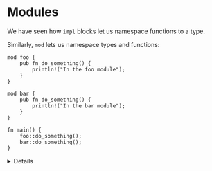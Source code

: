 # Modules

We have seen how `impl` blocks let us namespace functions to a type.

Similarly, `mod` lets us namespace types and functions:

```rust,editable
mod foo {
    pub fn do_something() {
        println!("In the foo module");
    }
}

mod bar {
    pub fn do_something() {
        println!("In the bar module");
    }
}

fn main() {
    foo::do_something();
    bar::do_something();
}
```

<details>

* Packages provide functionality and include a `Cargo.toml` file that describes how to build a bundle of 1+ crates.
* Crates are a tree of modules, where a binary crate creates an executable and a library crate compiles to a library.
* Modules define organization, scope, and are the focus of this section.

</details>
